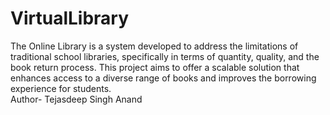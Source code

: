 # VirtualLibrary
The Online Library is a system developed to address the limitations of traditional school libraries, specifically in terms of quantity, quality, and the book return process. This project aims to offer a scalable solution that enhances access to a diverse range of books and improves the borrowing experience for students.
<br>
Author- Tejasdeep Singh Anand
